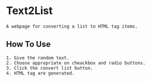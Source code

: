 
# Text2List
    A webpage for converting a list to HTML tag items.


## How To Use

    1. Give the random text.
    2. Choose appropriate on cheackbox and radio buttons.
    3. Click the convert list button.
    4. HTML tag are generated.

